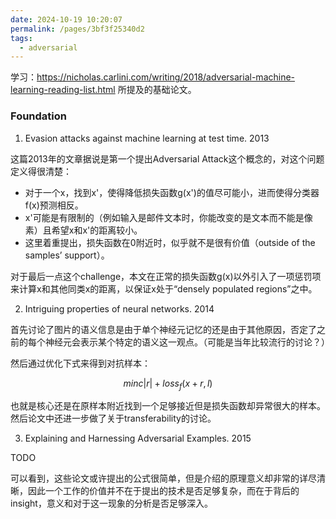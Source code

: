 ```yaml
---
date: 2024-10-19 10:20:07
permalink: /pages/3bf3f25340d2
tags: 
  - adversarial
---
```


学习：<https://nicholas.carlini.com/writing/2018/adversarial-machine-learning-reading-list.html> 所提及的基础论文。

### Foundation

1. Evasion attacks against machine learning at test time. 2013

这篇2013年的文章据说是第一个提出Adversarial Attack这个概念的，对这个问题定义得很清楚：

- 对于一个x，找到x'，使得降低损失函数g(x')的值尽可能小，进而使得分类器f(x)预测相反。
- x'可能是有限制的（例如输入是邮件文本时，你能改变的是文本而不能是像素）且希望x和x'的距离较小。
- 这里着重提出，损失函数在0附近时，似乎就不是很有价值（outside of the samples’ support）。

对于最后一点这个challenge，本文在正常的损失函数g(x)以外引入了一项惩罚项来计算x和其他同类x的距离，以保证x处于“densely populated regions”之中。

2. Intriguing properties of neural networks. 2014

首先讨论了图片的语义信息是由于单个神经元记忆的还是由于其他原因，否定了之前的每个神经元会表示某个特定的语义这一观点。（可能是当年比较流行的讨论？）

然后通过优化下式来得到对抗样本：

$$
min c|r| + loss_f(x+r, l)
$$

也就是核心还是在原样本附近找到一个足够接近但是损失函数却异常很大的样本。然后论文中还进一步做了关于transferability的讨论。

3. Explaining and Harnessing Adversarial Examples. 2015

TODO

可以看到，这些论文或许提出的公式很简单，但是介绍的原理意义却非常的详尽清晰，因此一个工作的价值并不在于提出的技术是否足够复杂，而在于背后的insight，意义和对于这一现象的分析是否足够深入。
